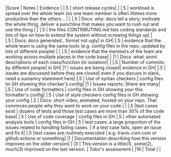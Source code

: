 |Score | Notes | Evidence |
|.5	| short release cycles|	|
|.5	| workload is spread over the whole team (so one team member is often Xtimes more productive than the others...	| | 
|.5	| Docs: why: docs tell a story, motivate the whole thing, deliver a punchline that makes you want to rush out and use the thing	| |
|.5	| the files CONTRIBUTING.md lists coding standards and lots of tips on how to extend the system without screwing things up| |	
|.5	| Docs: doco generated , format not ugly|	in GH|
|.5	| evidence that the whole team is using the same tools (e.g. config files in the repo, updated by lots of different people)	| |
|.5	| evidence that the members of the team are working across multiple places in the code base|	|
|1	| Docs: what: point descriptions of each class/function (in isolation)|	|
|.5	| Number of commits: by different people|	in GH|
|1	| issues are being closed| evidence in GH|
|.5	| issues are discussed before they are closed|	even if you discuss in slack, need a sumamry statement here|
|.5	| Use of syntax checkers.|	config files iin GH showing this checker's config|
|1	| Issues reports: |there are many|
|.5	| Use of code formatters.| config files in GH showing your this formatter's config|
|.5	| Use of style checkers	config files in GH showing your config
|.5	| Docs: short video, animated, hosted on your repo. That convinces people why they want to work on your code.|	|
|.5	|test cases exist | dozens of tests and those test cases are more than 30% of the code base|
|.5	| Use of code coverage	| config files in GH
|.5	| other automated analysis tools | config files in GH
|.5	| test cases:.a large proportion of the issues related to handling failing cases. | if a test case fails, open an issue and fix it|
|.5	|test cases are routinely executed	| e.g. travis-com.com or github actions or something|
|1	| Documentation describing how this version improves on the older version|	|
|3	| This version is a little(1), some(2), much(3) improved on the last version. | Tutor's assessment |
|16	| Total	| |